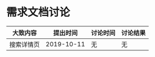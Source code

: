 # 需求文档讨论

| 大致内容 | 提出时间 | 讨论时间 | 讨论结果 |
| -------- | -------- | -------- | -------- |
| 搜索详情页 | 2019-10-11 | 无 | 无 |
